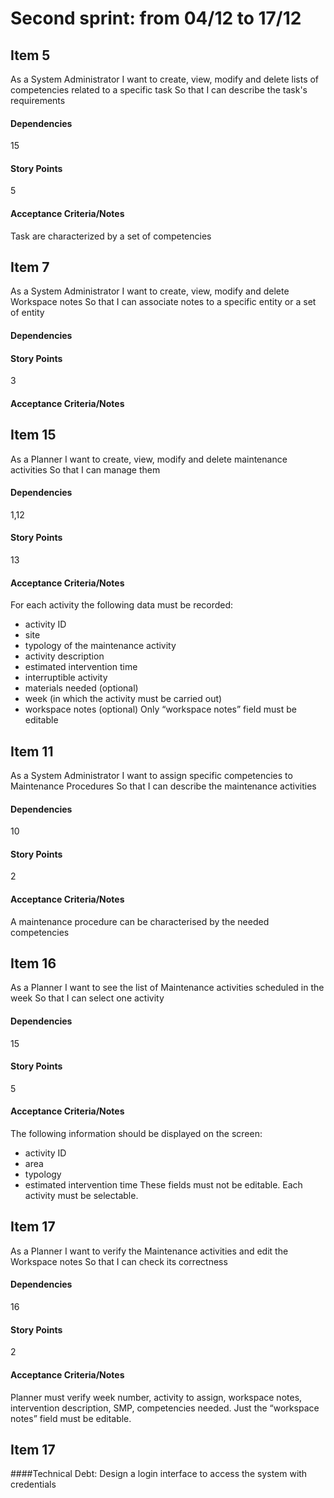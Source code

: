 # Second sprint: from 04/12 to 17/12

## Item 5
As a System Administrator
I want to create, view, modify and delete lists of competencies related to a specific task
So that I can describe the task's requirements

#### Dependencies
15
#### Story Points
5
#### Acceptance Criteria/Notes
Task are characterized by a set of competencies



## Item 7
As a System Administrator
I want to create, view, modify and delete Workspace notes
So that I can associate notes to a specific entity or a set of entity
#### Dependencies

#### Story Points
3
#### Acceptance Criteria/Notes



## Item 15
As a Planner
I want to create, view, modify and delete maintenance activities
So that I can manage them
#### Dependencies
1,12
#### Story Points
13
#### Acceptance Criteria/Notes
For each activity the following data must be recorded: 
- activity ID
- site 
- typology of the maintenance activity
- activity description
- estimated intervention time
- interruptible activity
- materials needed (optional)
- week (in which the activity must be carried out)
- workspace notes (optional)
Only “workspace notes” field must be editable



## Item 11
As a System Administrator
I want to assign specific competencies to Maintenance Procedures
So that I can describe the maintenance activities
#### Dependencies
10
#### Story Points
2
#### Acceptance Criteria/Notes
A maintenance procedure can be characterised by the needed competencies



## Item 16
As a Planner
I want to see the list of Maintenance activities scheduled in the week
So that I can select one activity
#### Dependencies
15
#### Story Points
5
#### Acceptance Criteria/Notes
 The following information should be displayed on the screen: 
- activity ID
- area
- typology
- estimated intervention time
These fields must not be editable.
Each activity must be selectable.



## Item 17
As a Planner
I want to verify the Maintenance activities and edit the Workspace notes
So that I can check its correctness
#### Dependencies
16
#### Story Points
2
#### Acceptance Criteria/Notes
Planner must verify week number, activity to assign, workspace notes, intervention description, SMP, competencies needed.
Just the “workspace notes” field must be editable.


## Item 17
####Technical Debt:
Design a login interface to access the system with credentials
